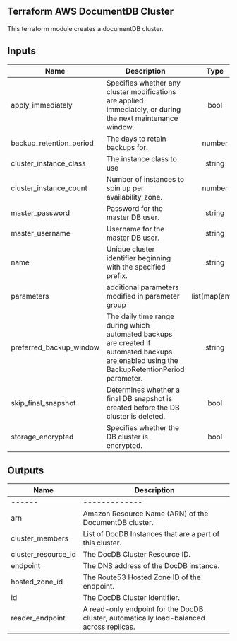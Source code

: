 ## Terraform AWS DocumentDB Cluster

This terraform module creates a documentDB cluster.

## Inputs

| Name | Description | Type | Default | Required |
|------|-------------|:----:|:-----:|:-----:|
| apply\_immediately | Specifies whether any cluster modifications are applied immediately, or during the next maintenance window. | bool | `"false"` | no |
| backup\_retention\_period | The days to retain backups for. | number | `"7"` | no |
| cluster\_instance\_class | The instance class to use | string | `"db.r5.large"` | no |
| cluster\_instance\_count | Number of instances to spin up per availability_zone. | number | `"1"` | no |
| master\_password | Password for the master DB user. | string | n/a | yes |
| master\_username | Username for the master DB user. | string | n/a | yes |
| name | Unique cluster identifier beginning with the specified prefix. | string | n/a | yes |
| parameters | additional parameters modified in parameter group | list(map(any)) | `[]` | no |
| preferred\_backup\_window | The daily time range during which automated backups are created if automated backups are enabled using the BackupRetentionPeriod parameter. | string | `"07:00-09:00"` | no |
| skip\_final\_snapshot | Determines whether a final DB snapshot is created before the DB cluster is deleted. | bool | `"false"` | no |
| storage\_encrypted | Specifies whether the DB cluster is encrypted. | bool | `"true"` | no |

## Outputs

| Name | Description |
|------|-------------|
|------|-------------|
| arn | Amazon Resource Name (ARN) of the DocumentDB cluster. |
| cluster_members | List of DocDB Instances that are a part of this cluster. |
| cluster_resource_id | The DocDB Cluster Resource ID. |
| endpoint | The DNS address of the DocDB instance. |
| hosted_zone_id | The Route53 Hosted Zone ID of the endpoint. |
| id | The DocDB Cluster Identifier. |
| reader_endpoint | A read-only endpoint for the DocDB cluster, automatically load-balanced across replicas. |
